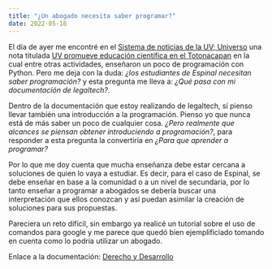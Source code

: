 ```yaml
---
title: "¿Un abogado necesita saber programar?"
date: 2022-05-16
---
```


El día de ayer me encontré en el [Sistema de noticias de la UV; Universo](https://www.uv.mx/prensa/) una nota titulada [UV promueve educación científica en el Totonacapan](https://www.uv.mx/prensa/general/uv-promueve-educacion-cientifica-en-el-totonacapan/) en la cual entre otras actividades, enseñaron un poco de programación con Python. Pero me deja con la duda: *¿los estudiantes de Espinal necesitan saber programación?* y esta pregunta me lleva a: *¿Qué pasa con mi documentación de legaltech?*.

Dentro de la documentación que estoy realizando de legaltech, sí pienso llevar también una introducción a la programación. Pienso yo que nunca está de más saber un poco de cualquier cosa. *¿Pero realmente que alcances se piensan obtener introduciendo a programación?*, para responder a esta pregunta la convertiría en *¿Para que aprender a programar?*

Por lo que me doy cuenta que mucha enseñanza debe estar cercana a soluciones de quien lo vaya a estudiar. Es decir, para el caso de Espinal, se debe enseñar en base a la comunidad o a un nivel de secundaria, por lo tanto enseñar a programar a abogados se debería buscar una interpretación que ellos conozcan y así puedan asimilar la creación de soluciones para sus propuestas.

Pareciera un reto difícil, sin embargo ya realicé un tutorial sobre el uso de comandos para google y me parece que quedó bien ejemplificiado tomando en cuenta como lo podría utilizar un abogado.

Enlace a la documentación: [Derecho y Desarrollo](https://ruckysolis.github.io/derechoydesarrollo/)
